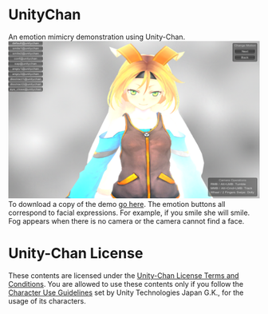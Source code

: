 # UnityChan
An emotion mimicry demonstration using Unity-Chan.
![Fog Screeshot](Fog.png "UnityChan Surrounded by Fog")
To download a copy of the demo [go here](https://drive.google.com/a/affectiva.com/folderview?id=0B968NDUjJFMRY2s5Wk1abEhndWc&usp=sharing).  The emotion buttons all correspond to facial expressions.  For example, if you smile she will smile.  Fog appears when there is no camera or the camera cannot find a face.

# Unity-Chan License
These contents are licensed under the [Unity-Chan License Terms and Conditions](http://unity-chan.com/download/license_en.html). You are allowed to use these contents only if you follow the [Character Use Guidelines](http://unity-chan.com/download/guideline_en.html) set by Unity Technologies Japan G.K., for the usage of its characters.
